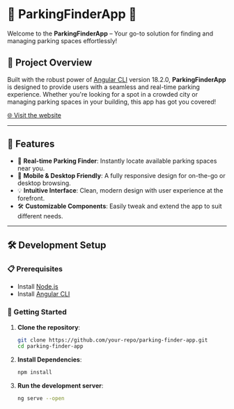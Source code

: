# 🚗 ParkingFinderApp 🚗

Welcome to the **ParkingFinderApp** – Your go-to solution for finding and managing parking spaces effortlessly!

## 🌟 Project Overview

Built with the robust power of [Angular CLI](https://github.com/angular/angular-cli) version 18.2.0, **ParkingFinderApp** is designed to provide users with a seamless and real-time parking experience. Whether you're looking for a spot in a crowded city or managing parking spaces in your building, this app has got you covered!

[🌐 Visit the website](parking-finder-app.vercel.app) 

---

## 🚀 Features

- 🔎 **Real-time Parking Finder**: Instantly locate available parking spaces near you.
- 📱 **Mobile & Desktop Friendly**: A fully responsive design for on-the-go or desktop browsing.
- 💡 **Intuitive Interface**: Clean, modern design with user experience at the forefront.
- 🛠️ **Customizable Components**: Easily tweak and extend the app to suit different needs.

---

## 🛠️ Development Setup

### 📋 Prerequisites

- Install [Node.js](https://nodejs.org/en/)
- Install [Angular CLI](https://angular.io/cli)

### 🚧 Getting Started

1. **Clone the repository**:
   ```bash
   git clone https://github.com/your-repo/parking-finder-app.git
   cd parking-finder-app

2. **Install Dependencies**:
   ```bash
   npm install
   
3. **Run the development server**:
   ```bash
   ng serve --open


